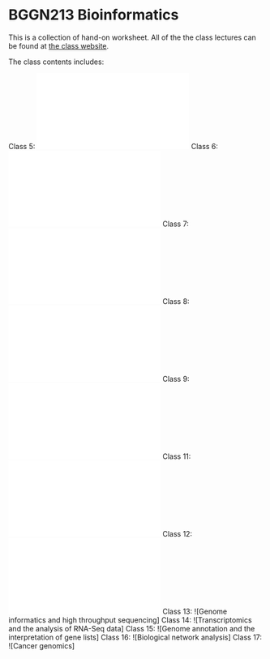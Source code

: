 # BGGN213 Bioinformatics

This is a collection of hand-on worksheet. All of the the class lectures can be found at [the class website](https://bioboot.github.io/bggn213_S19/lectures/).

The class contents includes:

Class 5: ![R-Graphics](class05/class05.html) 
Class 6: ![R-Functions](class06/class06.md)
Class 7: ![R-packages](class07/class07.md)
Class 8: ![Introduction to Machine Learning](class08/class08.md)
Class 9: ![Unsupervised Learning](class09/class09.md)
Class 11: ![Structural Bioinformatics](class11/class11.md)
Class 12: ![Bioinformatincs in Drug Discory and Design](/class12/class12.md)
Class 13: ![Genome informatics and high throughput sequencing]
Class 14: ![Transcriptomics and the analysis of RNA-Seq data]
Class 15: ![Genome annotation and the interpretation of gene lists]
Class 16: ![Biological network analysis]
Class 17: ![Cancer genomics]
